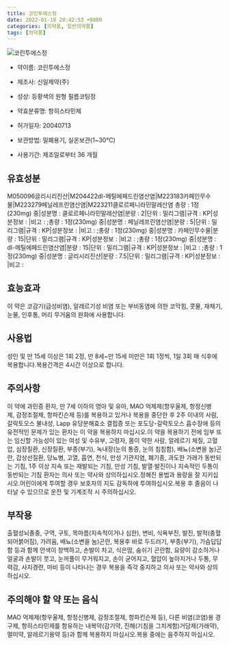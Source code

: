 ```yaml
---
title: 코린투에스정
date: 2022-01-18 20:42:53 +0800
categories: [의약품, 일반의약품]
tags: [의약품]
---
```

![코린투에스정](https://nedrug.mfds.go.kr/pbp/cmn/itemImageDownload/1NZWOAuKli6)

- 약이름: 코린투에스정
- 제조사: 신일제약(주)
- 성상: 등황색의 원형 필름코팅정

- 약효분류명: 항히스타민제
- 허가일자: 20040713
- 보관방법: 밀폐용기, 실온보관(1~30℃)
- 사용기간: 제조일로부터 36 개월
## 유효성분
M050096글리시리진산|M204422dl-메틸에페드린염산염|M223183카페인무수물|M223279페닐레프린염산염|M223211클로르페니라민말레산염
총량 : 1정(230mg) 중|성분명 : 클로르페니라민말레산염|분량 : 2|단위 : 밀리그램|규격 : KP|성분정보 : |비고 : ;총량 : 1정(230mg) 중|성분명 : 페닐레프린염산염|분량 : 5|단위 : 밀리그램|규격 : KP|성분정보 : |비고 : ;총량 : 1정(230mg) 중|성분명 : 카페인무수물|분량 : 15|단위 : 밀리그램|규격 : KP|성분정보 : |비고 : ;총량 : 1정(230mg) 중|성분명 : dl-메틸에페드린염산염|분량 : 15|단위 : 밀리그램|규격 : KP|성분정보 : |비고 : ;총량 : 1정(230mg) 중|성분명 : 글리시리진산|분량 : 7.5|단위 : 밀리그램|규격 : KP|성분정보 : |비고 :
## 효능효과
이 약은 코감기(급성비염), 알레르기성 비염 또는 부비동염에 의한 코막힘, 콧물, 재채기, 눈물, 인후통, 머리 무거움의 완화에 사용합니다.
## 사용법
성인 및 만 15세 이상은 1회 2정, 만 8세~만 15세 미만은 1회 1정씩, 1일 3회 매 식후에 복용합니다.복용간격은 4시간 이상으로 합니다.
## 주의사항
이 약에 과민증 환자, 만 7세 이하의 영아 및 유아, MAO 억제제(항우울제, 항정신병제, 감정조절제, 항파킨슨제 등)를 복용하고 있거나 복용을 중단한 후 2주 이내의 사람, 갈락토오스 불내성, Lapp 유당분해효소 결핍증 또는 포도당-갈락토오스 흡수장애 등의 유전적인 문제가 있는 환자는 이 약을 복용하지 마십시오.이 약을 복용하기 전에 임부 또는 임신할 가능성이 있는 여성 및 수유부, 고령자, 몸이 약한 사람, 알레르기 체질, 고혈압, 심장질환, 신장질환, 부종(부기), 녹내장(눈의 통증, 눈의 침침함), 배뇨(소변을 눔)곤란, 갑상선질환, 당뇨병, 고열, 흡연, 천식, 만성 기관지염, 폐기종, 과도한 가래가 동반되는 기침, 1주 이상 지속 또는 재발되는 기침, 만성 기침, 발열·발진이나 지속적인 두통이 동반되는 기침 환자는 의사 또는 약사와 상의하십시오.정해진 용법과 용량을 잘 지키십시오.어린이에게 투여할 경우 보호자의 지도 감독하에 투여하십시오.복용 후 졸음이 나타날 수 있으므로 운전 및 기계조작 시 주의하십시오.
## 부작용
출혈성뇌졸중, 구역, 구토, 목마름(지속적이거나 심한), 변비, 식욕부진, 발진, 발적(충혈되어붉어짐), 가려움, 배뇨(소변을 눔)곤란, 복용후 바로 두드러기, 부종(부기), 가슴답답함 등과 함께 안색이 창백하고, 손발이 차고, 식은땀, 숨쉬기 곤란함, 요량이 감소하거나 얼굴과 손발이 붓고, 눈꺼풀이 무거워지고, 손이 굳어지고, 혈압이 높아지거나 두통, 무력감, 사지경련, 마비 등이 나타나는 경우 복용을 즉각 중지하고 의사 또는 약사와 상의하십시오.
## 주의해야 할 약 또는 음식
MAO 억제제(항우울제, 항정신병제, 감정조절제, 항파킨슨제 등), 다른 비염(코염)용 경구제, 항히스타민제를 함유하는 내복약(감기약, 진해(기침을 그치게함)거담제(가래약), 멀미약, 알레르기용약 등)과 함께 복용하지 마십시오.복용 중에는 음주하지 마십시오.
